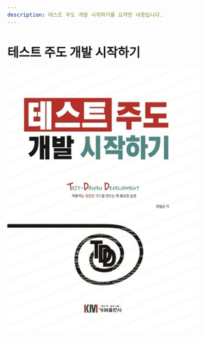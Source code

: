 ```yaml
---
description: 테스트 주도 개발 시작하기를 요약한 내용입니다.
---
```


# 테스트 주도 개발 시작하기

![](../../.gitbook/assets/2744108913_b%20%281%29.jpg)

